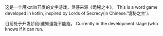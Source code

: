 这是一个用kotlin开发的文字游戏，灵感来源《诡秘之主》。
This is a word game developed in kotlin, inspired by Lords of Secrecy(in Chinese:'诡秘之主').

目前处于开发阶段(谁知道能不能跑。
Currently in the development stage (who knows if it can run.
